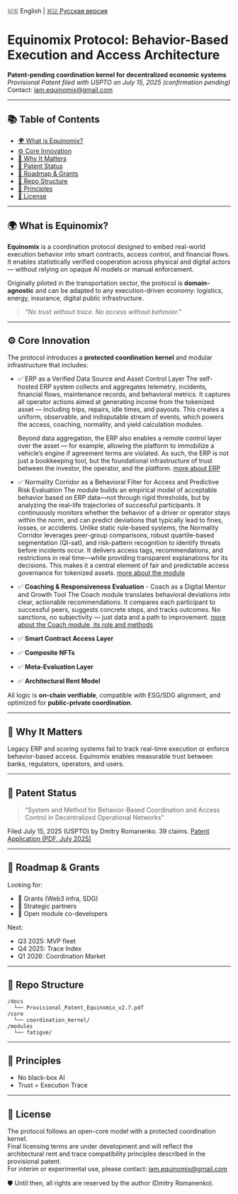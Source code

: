 🇺🇸 English | [🇷🇺 Русская версия](./README_RU.md)
# Equinomix Protocol: Behavior-Based Execution and Access Architecture

**Patent-pending coordination kernel for decentralized economic systems**  
_Provisional Patent filed with USPTO on July 15, 2025 (confirmation pending)_  
Contact: iam.equinomix@gmail.com

---

## 📚 Table of Contents

- [🌍 What is Equinomix?](#-what-is-equinomix)
- [⚙️ Core Innovation](#️-core-innovation)
- [🧠 Why It Matters](#-why-it-matters)
- [🔐 Patent Status](#-patent-status)
- [🚀 Roadmap & Grants](#-roadmap--grants)
- [📂 Repo Structure](#-repo-structure)
- [🧠 Principles](#-principles)
- [🙌 License](#-license)

---

## 🌍 What is Equinomix?

**Equinomix** is a coordination protocol designed to embed real-world execution behavior into smart contracts, access control, and financial flows. It enables statistically verified cooperation across physical and digital actors — without relying on opaque AI models or manual enforcement.

Originally piloted in the transportation sector, the protocol is **domain-agnostic** and can be adapted to any execution-driven economy: logistics, energy, insurance, digital public infrastructure.

> _“No trust without trace. No access without behavior.”_

---

## ⚙️ Core Innovation

The protocol introduces a **protected coordination kernel** and modular infrastructure that includes:

- ✅ ERP as a Verified Data Source and Asset Control Layer
  The self-hosted ERP system collects and aggregates telemetry, incidents, financial flows, maintenance records, and           behavioral metrics. It captures all operator actions aimed at generating income from the tokenized asset — including         trips, repairs, idle times, and payouts. This creates a uniform, observable, and indisputable stream of events, which        powers the access, coaching, normality, and yield calculation modules.

  Beyond data aggregation, the ERP also enables a remote control layer over the asset — for example, allowing the platform     to immobilize a vehicle’s engine if agreement terms are violated. As such, the ERP is not just a bookkeeping tool, but the   foundational infrastructure of trust between the investor, the operator, and the platform.
  [more about ERP](https://github.com/BigMekCore/equinomix/blob/main/docs/ERP%20Base%20Module.pdf)
- ✅ Normality Corridor as a Behavioral Filter for Access and Predictive Risk Evaluation
The module builds an empirical model of acceptable behavior based on ERP data—not through rigid thresholds, but by analyzing the real-life trajectories of successful participants. It continuously monitors whether the behavior of a driver or operator stays within the norm, and can predict deviations that typically lead to fines, losses, or accidents.
Unlike static rule-based systems, the Normality Corridor leverages peer-group comparisons, robust quartile-based segmentation (QI-sat), and risk-pattern recognition to identify threats before incidents occur. It delivers access tags, recommendations, and restrictions in real time—while providing transparent explanations for its decisions. This makes it a central element of fair and predictable access governance for tokenized assets.
[more about the module](https://github.com/BigMekCore/equinomix/blob/main/docs/Normality%20Corridor%20Module.pdf)
- ✅ **Coaching & Responsiveness Evaluation** - Coach as a Digital Mentor and Growth Tool
The Coach module translates behavioral deviations into clear, actionable recommendations. It compares each participant to successful peers, suggests concrete steps, and tracks outcomes. No sanctions, no subjectivity — just data and a path to improvement. [more about the Coach module, its role and methods](https://github.com/BigMekCore/equinomix/blob/main/docs/Coach%20Module.pdf)
- ✅ **Smart Contract Access Layer**
- ✅ **Composite NFTs**
- ✅ **Meta-Evaluation Layer**
- ✅ **Architectural Rent Model**

All logic is **on-chain verifiable**, compatible with ESG/SDG alignment, and optimized for **public-private coordination**.

---

## 🧠 Why It Matters

Legacy ERP and scoring systems fail to track real-time execution or enforce behavior-based access. Equinomix enables measurable trust between banks, regulators, operators, and users.

---

## 🔐 Patent Status

> “System and Method for Behavior-Based Coordination and Access Control in Decentralized Operational Networks”

Filed July 15, 2025 (USPTO) by Dmitry Romanenko. 39 claims. [Patent Application (PDF, July 2025)](./docs/Provisional_Patent_Equinomix_USPTO_2025.pdf)

---

## 🚀 Roadmap & Grants

Looking for:
- 💸 Grants (Web3 infra, SDG)
- 🤝 Strategic partners
- 👷 Open module co-developers

Next:
- Q3 2025: MVP fleet
- Q4 2025: Trace Index
- Q1 2026: Coordination Market

---

## 📂 Repo Structure

```
/docs
  └── Provisional_Patent_Equinomix_v2.7.pdf
/core
  └── coordination_kernel/
/modules
  └── fatigue/
```

---

## 🧠 Principles

- No black-box AI
- Trust = Execution Trace

---

## 🙌 License

The protocol follows an open-core model with a protected coordination kernel.  
Final licensing terms are under development and will reflect the architectural rent and trace compatibility principles described in the provisional patent.  
For interim or experimental use, please contact: iam.equinomix@gmail.com

🛡️ Until then, all rights are reserved by the author (Dmitry Romanenko).
